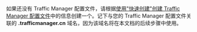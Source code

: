 如果还没有 Traffic Manager 配置文件，请根据[使用"快速创建"创建 Traffic Manager 配置文件](/zh-cn/library/windowsazure/dn339012.aspx)中的信息创建一个。记下与您的 Traffic Manager 配置文件关联的 **.trafficmanager.cn** 域名，因为该域名将在本文档的后续步骤中使用。<!--HONumber=41-->
